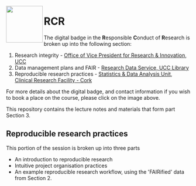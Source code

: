 [<img align="left" width="100" height="100" src="https://libapps-eu.s3.amazonaws.com/accounts/138263/images/VPRI_Digital_Badge_in_Responsible_Conduct_of_Research_v2.png">](https://libguides.ucc.ie/researchdataservice/trainingandsupport)
# RCR
 
The digital badge in the **R**esponsible **C**onduct of **R**esearch is broken up into the following section:

1. Research integrity - [Office of Vice President for Research & Innovation, UCC](https://www.ucc.ie/en/research/)
2. Data management plans and FAIR - [Research Data Service, UCC Library](https://libguides.ucc.ie/researchdataservice)
3. Reproducible research practices - [Statistics & Data Analysis Unit, Clinical Research Facility - Cork](https://crfc.ucc.ie/)

For more details about the digital badge, and contact information if you wish to book a place on the course, please click on the image above.

This repository contains the lecture notes and materials that form part Section 3. 

## Reproducible research practices

This portion of the session is broken up into three parts
- An introduction to reproducible research
- Intuitive project organisation practices
- An example reproducible research workflow, using the 'FAIRified' data from Section 2.
